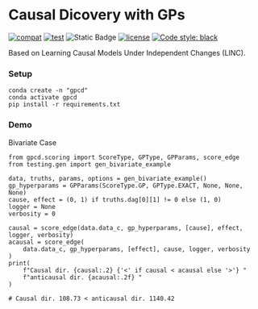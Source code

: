 # Causal Dicovery with GPs
[![compat](https://github.com/srhmm/linc/actions/workflows/compat.yml/badge.svg)](https://github.com/srhmm/linc/actions/workflows/compat.yml)
[![test](https://github.com/srhmm/linc/actions/workflows/test.yml/badge.svg)](https://github.com/srhmm/linc/actions/workflows/test.yml)
![Static Badge](https://img.shields.io/badge/python-%3E%3D3.8-blue?logo=python&label=python)
[![license](https://img.shields.io/github/license/machine-teaching-group/checkmate.svg)](https://github.com/srhmm/coco/blob/main/LICENSE)
<a href="https://github.com/psf/black"><img alt="Code style: black" src="https://img.shields.io/badge/code%20style-black-000000.svg"></a>

Based on Learning Causal Models Under Independent Changes (LINC).
 
### Setup
 
```
conda create -n "gpcd"
conda activate gpcd
pip install -r requirements.txt  
```

### Demo 
Bivariate Case
```
from gpcd.scoring import ScoreType, GPType, GPParams, score_edge
from testing.gen import gen_bivariate_example

data, truths, params, options = gen_bivariate_example()
gp_hyperparams = GPParams(ScoreType.GP, GPType.EXACT, None, None, None)
cause, effect = (0, 1) if truths.dag[0][1] != 0 else (1, 0)
logger = None
verbosity = 0

causal = score_edge(data.data_c, gp_hyperparams, [cause], effect, logger, verbosity)
acausal = score_edge(
    data.data_c, gp_hyperparams, [effect], cause, logger, verbosity
)
print(
    f"Causal dir. {causal:.2} {'<' if causal < acausal else '>'} "
    f"anticausal dir. {acausal:.2f} "
)

# Causal dir. 108.73 < anticausal dir. 1140.42  
```